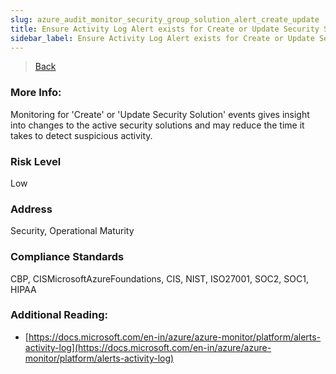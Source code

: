 ```yaml
---
slug: azure_audit_monitor_security_group_solution_alert_create_update
title: Ensure Activity Log Alert exists for Create or Update Security Solution
sidebar_label: Ensure Activity Log Alert exists for Create or Update Security Solution
---
```

> [Back](../../azuremonitoraudit)

### More Info:
Monitoring for 'Create' or 'Update Security Solution' events gives insight into changes to the active security solutions and may reduce the time it takes to detect suspicious activity.

### Risk Level
Low

### Address
Security, Operational Maturity

### Compliance Standards
CBP, CISMicrosoftAzureFoundations, CIS, NIST, ISO27001, SOC2, SOC1, HIPAA

### Additional Reading:
- [https://docs.microsoft.com/en-in/azure/azure-monitor/platform/alerts-activity-log](https://docs.microsoft.com/en-in/azure/azure-monitor/platform/alerts-activity-log) 
